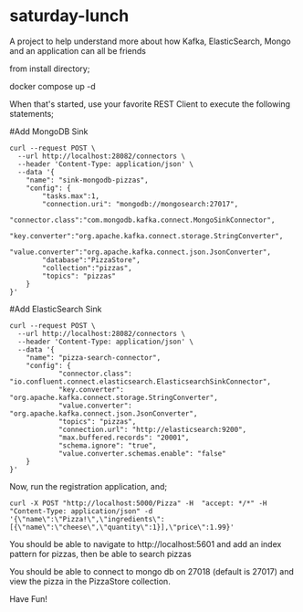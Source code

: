 # saturday-lunch

A project to help understand more about how Kafka, ElasticSearch, Mongo and
an application can all be friends

from install directory;

docker compose up -d 

When that's started, use your favorite REST Client to execute the following statements;

#Add MongoDB Sink
```
curl --request POST \
  --url http://localhost:28082/connectors \
  --header 'Content-Type: application/json' \
  --data '{
    "name": "sink-mongodb-pizzas",
    "config": {
        "tasks.max":1,
        "connection.uri": "mongodb://mongosearch:27017",
        "connector.class":"com.mongodb.kafka.connect.MongoSinkConnector",
        "key.converter":"org.apache.kafka.connect.storage.StringConverter",
        "value.converter":"org.apache.kafka.connect.json.JsonConverter",
        "database":"PizzaStore",
        "collection":"pizzas",
        "topics": "pizzas"
    }
}'
```

#Add ElasticSearch Sink
```
curl --request POST \
  --url http://localhost:28082/connectors \
  --header 'Content-Type: application/json' \
  --data '{
    "name": "pizza-search-connector",
    "config": {
            "connector.class": "io.confluent.connect.elasticsearch.ElasticsearchSinkConnector",
            "key.converter": "org.apache.kafka.connect.storage.StringConverter",
            "value.converter": "org.apache.kafka.connect.json.JsonConverter",
            "topics": "pizzas",
            "connection.url": "http://elasticsearch:9200",
            "max.buffered.records": "20001",
            "schema.ignore": "true",
            "value.converter.schemas.enable": "false"
    }
}'
```

Now, run the registration application, and;


```
curl -X POST "http://localhost:5000/Pizza" -H  "accept: */*" -H  "Content-Type: application/json" -d '{\"name\":\"Pizza!\",\"ingredients\":[{\"name\":\"cheese\",\"quantity\":1}],\"price\":1.99}'
```

You should be able to navigate to http://localhost:5601 and add an index pattern for pizzas, then be able to search pizzas

You should be able to connect to mongo db on 27018 (default is 27017) and view the pizza in the PizzaStore collection.

Have Fun!